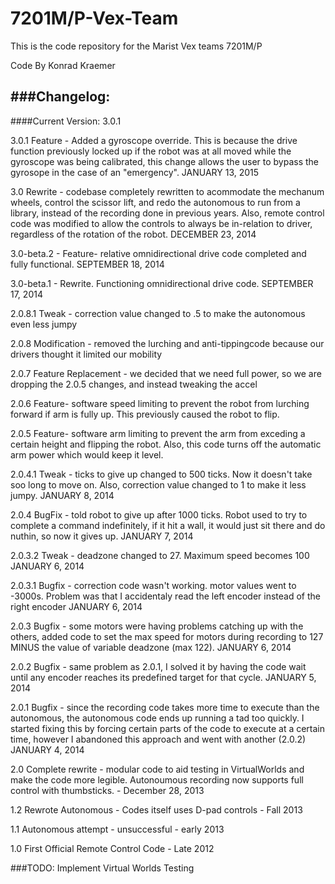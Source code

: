 7201M/P-Vex-Team
==============

This is the code repository for the Marist Vex teams 7201M/P

Code By Konrad Kraemer

###Changelog:
-------------

####Current Version: 3.0.1



3.0.1 Feature - Added a gyroscope override. This is because the drive function previously locked up if the robot was at all moved while the gyroscope was being calibrated, this change allows the user to bypass the gyrosope in the case of an "emergency". JANUARY 13, 2015

3.0 Rewrite - codebase completely rewritten to acommodate the mechanum wheels, control the scissor lift, and redo the autonomous to run from a library, instead of the recording done in previous years. Also, remote control code was modified to allow the controls to always be in-relation to driver, regardless of the rotation of the robot. DECEMBER 23, 2014

3.0-beta.2 - Feature- relative omnidirectional drive code completed and fully functional. SEPTEMBER 18, 2014

3.0-beta.1 - Rewrite. Functioning omnidirectional drive code. SEPTEMBER 17, 2014

2.0.8.1 Tweak - correction value changed to .5 to make the autonomous even less jumpy

2.0.8 Modification - removed the lurching and anti-tippingcode because our drivers thought it limited our mobility

2.0.7 Feature Replacement - we decided that we need full power, so we are dropping the 2.0.5 changes, and instead tweaking the accel

2.0.6	Feature- software speed limiting to prevent the robot from lurching forward if arm is fully up. This previously caused the robot to flip.

2.0.5	Feature- software arm limiting to prevent the arm from exceding a certain height and flipping the robot. Also, this code turns off the automatic arm	power which would keep it level.

2.0.4.1 Tweak - ticks to give up changed to 500	ticks. Now it doesn't take soo long to move on. Also, correction value changed to 1 to make it less jumpy. JANUARY 8, 2014

2.0.4	BugFix - told robot to give up after 1000 ticks. Robot used to try to complete a command indefinitely, if it hit a wall, it would just sit there and do nuthin, so now it gives up. JANUARY 7, 2014

2.0.3.2	Tweak - deadzone changed to 27. Maximum speed	becomes 100 JANUARY 6, 2014

2.0.3.1	Bugfix - correction code wasn't working. motor values went to -3000s. Problem was that I accidentaly read the left encoder instead of the right encoder JANUARY 6, 2014

2.0.3	Bugfix - some motors were having problems catching up with the others, added code to set the max speed for motors during recording to 127 MINUS the value of variable deadzone (max 122). JANUARY 6, 2014

2.0.2	Bugfix - same problem as 2.0.1, I solved it by having the code wait until any encoder reaches its predefined target for that cycle. JANUARY 5, 2014

2.0.1	Bugfix - since the recording code takes more time to execute than the autonomous, the autonomous code ends up running a tad too quickly. I started fixing this by forcing certain parts of the code to execute at a certain time, however I abandoned this approach and went with another (2.0.2) JANUARY 4, 2014

2.0	Complete rewrite - modular code to aid testing in VirtualWorlds and make the code more legible. Autonoumous recording now supports full control with thumbsticks. - December 28, 2013

1.2	Rewrote Autonomous - Codes itself uses D-pad controls - Fall 2013

1.1	Autonomous attempt - unsuccessful - early 2013

1.0	First Official Remote Control Code - Late 2012


###TODO:
Implement Virtual Worlds Testing
